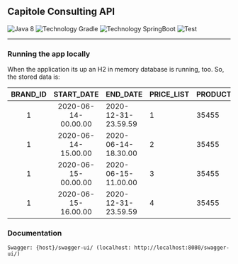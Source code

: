 ## Capitole Consulting API

![Java 8](https://img.shields.io/badge/Java-8-orange.svg)
![Technology Gradle](https://img.shields.io/badge/Technology-Gradle-blue.svg)
![Technology SpringBoot](https://img.shields.io/badge/Technology-SpringBoot-green.svg)
![Test](https://img.shields.io/badge/Test-JUnit5-green.svg)

***
### Running the app locally

When the application its up an H2 in memory database is running, too.
So, the stored data is:

| BRAND_ID | START_DATE | END_DATE | PRICE_LIST | PRODUCT_ID | PRIORITY  | PRICE | CURR |
| :---: | :---: | --- | --- | --- | --- | --- | --- |
|1|2020-06-14-00.00.00| 2020-12-31-23.59.59 | 1 | 35455 | 0 | 35.50 | EUR |
|1|2020-06-14-15.00.00| 2020-06-14-18.30.00 | 2 | 35455 | 0 | 25.45 | EUR |
|1|2020-06-15-00.00.00| 2020-06-15-11.00.00 | 3 | 35455 | 0 | 30.50 | EUR |
|1|2020-06-15-16.00.00| 2020-12-31-23.59.59 | 4 | 35455 | 0 | 38.95 | EUR |

### Documentation
`Swagger: {host}/swagger-ui/ (localhost: http://localhost:8080/swagger-ui/)`